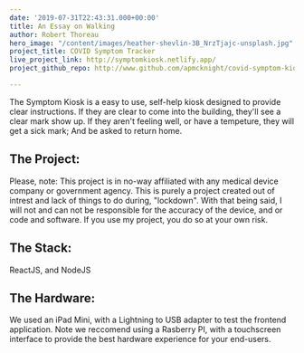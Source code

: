 ```yaml
---
date: '2019-07-31T22:43:31.000+00:00'
title: An Essay on Walking
author: Robert Thoreau
hero_image: "/content/images/heather-shevlin-3B_NrzTjajc-unsplash.jpg"
project_title: COVID Symptom Tracker
live_project_link: http://symptomkiosk.netlify.app/
project_github_repo: http://www.github.com/apmcknight/covid-symptom-kiosk

---
```

The Symptom Kiosk is a easy to use, self-help kiosk designed to provide clear instructions. If they are clear to come into the building, they'll see a clear mark show up. If they aren't feeling well, or have a tempeture, they will get a sick mark; And be asked to return home.

## The Project:

Please, note: This project is in no-way affiliated with any medical device company or government agency. This is purely a project created out of intrest and lack of things to do during, "lockdown". With that being said, I will not and can not be responsible for the accuracy of the device, and or code and software. If you use my project, you do so at your own risk.

## The Stack:

ReactJS, and NodeJS

## The Hardware:

We used an iPad Mini, with a Lightning to USB adapter to test the frontend application. Note we reccomend using a Rasberry PI, with a touchscreen interface to provide the best hardware experience for your end-users.